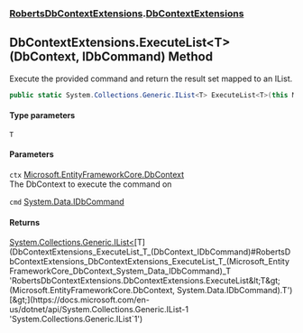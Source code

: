 ### [RobertsDbContextExtensions](RobertsDbContextExtensions 'RobertsDbContextExtensions').[DbContextExtensions](DbContextExtensions 'RobertsDbContextExtensions.DbContextExtensions')
## DbContextExtensions.ExecuteList&lt;T&gt;(DbContext, IDbCommand) Method
Execute the provided command and return the result set mapped to
an IList<T>.
```csharp
public static System.Collections.Generic.IList<T> ExecuteList<T>(this Microsoft.EntityFrameworkCore.DbContext ctx, System.Data.IDbCommand cmd);
```
#### Type parameters
<a name='RobertsDbContextExtensions_DbContextExtensions_ExecuteList_T_(Microsoft_EntityFrameworkCore_DbContext_System_Data_IDbCommand)_T'></a>
`T`  
  
#### Parameters
<a name='RobertsDbContextExtensions_DbContextExtensions_ExecuteList_T_(Microsoft_EntityFrameworkCore_DbContext_System_Data_IDbCommand)_ctx'></a>
`ctx` [Microsoft.EntityFrameworkCore.DbContext](https://docs.microsoft.com/en-us/dotnet/api/Microsoft.EntityFrameworkCore.DbContext 'Microsoft.EntityFrameworkCore.DbContext')  
The DbContext to execute the command on
  
<a name='RobertsDbContextExtensions_DbContextExtensions_ExecuteList_T_(Microsoft_EntityFrameworkCore_DbContext_System_Data_IDbCommand)_cmd'></a>
`cmd` [System.Data.IDbCommand](https://docs.microsoft.com/en-us/dotnet/api/System.Data.IDbCommand 'System.Data.IDbCommand')  
  
#### Returns
[System.Collections.Generic.IList&lt;](https://docs.microsoft.com/en-us/dotnet/api/System.Collections.Generic.IList-1 'System.Collections.Generic.IList`1')[T](DbContextExtensions_ExecuteList_T_(DbContext_IDbCommand)#RobertsDbContextExtensions_DbContextExtensions_ExecuteList_T_(Microsoft_EntityFrameworkCore_DbContext_System_Data_IDbCommand)_T 'RobertsDbContextExtensions.DbContextExtensions.ExecuteList&lt;T&gt;(Microsoft.EntityFrameworkCore.DbContext, System.Data.IDbCommand).T')[&gt;](https://docs.microsoft.com/en-us/dotnet/api/System.Collections.Generic.IList-1 'System.Collections.Generic.IList`1')  
